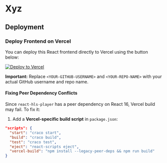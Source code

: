 # Xyz


## Deployment

### Deploy Frontend on Vercel

You can deploy this React frontend directly to Vercel using the button below:

[![Deploy to Vercel](https://vercel.com/button)](https://vercel.com/import/project?template=https://github.com/Hkmusic/AnimeToons>)

**Important:** Replace `<YOUR-GITHUB-USERNAME>` and `<YOUR-REPO-NAME>` with your actual GitHub username and repo name.

#### Fixing Peer Dependency Conflicts

Since `react-hls-player` has a peer dependency on React 16, Vercel build may fail. To fix it:

1. Add a **Vercel-specific build script** in `package.json`:

```json
"scripts": {
  "start": "craco start",
  "build": "craco build",
  "test": "craco test",
  "eject": "react-scripts eject",
  "vercel-build": "npm install --legacy-peer-deps && npm run build"
}
